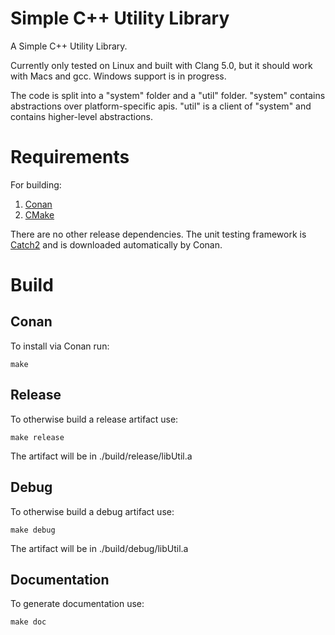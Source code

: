 # Simple C++ Utility Library
A Simple C++ Utility Library.

Currently only tested on Linux and built with Clang 5.0, but it should work with Macs and gcc. Windows support is in progress.

The code is split into a "system" folder and a "util" folder. "system" contains abstractions over platform-specific apis. "util" is a client of "system" and contains higher-level abstractions.

# Requirements

For building:
1. [Conan](https://conan.io)
2. [CMake](https://cmake.org)

There are no other release dependencies. The unit testing framework is [Catch2](https://github.com/catchorg/Catch2) and is downloaded automatically by Conan.

# Build

## Conan
To install via Conan run:
```
make
```

## Release
To otherwise build a release artifact use:
```
make release
```
The artifact will be in ./build/release/libUtil.a

## Debug
To otherwise build a debug artifact use:
```
make debug
```
The artifact will be in ./build/debug/libUtil.a

## Documentation
To generate documentation use:
```
make doc
```
